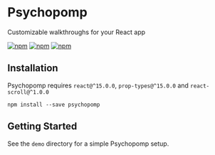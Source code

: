 Psychopomp
====
Customizable walkthroughs for your React app

[![npm](https://img.shields.io/npm/v/psychopomp.svg?style=flat-square)](https://www.npmjs.com/package/psychopomp)
[![npm](https://img.shields.io/npm/l/psychopomp.svg?style=flat-square)](https://www.npmjs.com/package/psychopomp)
[![npm](https://img.shields.io/npm/dw/psychopomp.svg?style=flat-square)](https://www.npmjs.com/package/psychopomp)

Installation
----
Psychopomp requires `react@^15.0.0`, `prop-types@^15.0.0` and `react-scroll@^1.0.0`

```
npm install --save psychopomp
```

Getting Started
----
See the `demo` directory for a simple Psychopomp setup.
